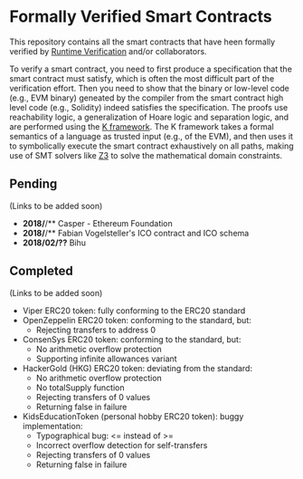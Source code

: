 # Formally Verified Smart Contracts

This repository contains all the smart contracts that have heen formally verified by [Runtime Verification](http://runtimeverification.com) and/or collaborators.

To verify a smart contract, you need to first produce a specification that the smart contract must satisfy, which is often the most difficult part of the verification effort.
Then you need to show that the binary or low-level code (e.g., EVM binary) geneated by the compiler from the smart contract high level code (e.g., Solidity) indeed satisfies the specification.
The proofs use reachability logic, a generalization of Hoare logic and separation logic, and are performed using the [K framework](http://kframework.org).
The K framework takes a formal semantics of a language as trusted input (e.g., of the EVM), and then uses it to symbolically execute the smart contract exhaustively on all paths, making use of SMT solvers like [Z3](https://github.com/Z3Prover/z3) to solve the mathematical domain constraints.

## Pending

(Links to be added soon)

* **2018/**/** Casper - Ethereum Foundation
* **2018/**/** Fabian Vogelsteller's ICO contract and ICO schema
* **2018/02/??** Bihu

## Completed

(Links to be added soon)

* Viper ERC20 token: fully conforming to the ERC20 standard
* OpenZeppelin ERC20 token: conforming to the standard, but:
   * Rejecting transfers to address 0
* ConsenSys ERC20 token: conforming to the standard, but:
   * No arithmetic overflow protection
   * Supporting infinite allowances variant
* HackerGold (HKG) ERC20 token: deviating from the standard:
   * No arithmetic overflow protection
   * No totalSupply function
   * Rejecting transfers of 0 values
   * Returning false in failure
* KidsEducationToken (personal hobby ERC20 token): buggy implementation:
   * Typographical bug: <= instead of >=
   * Incorrect overflow detection for self-transfers
   * Rejecting transfers of 0 values
   * Returning false in failure
